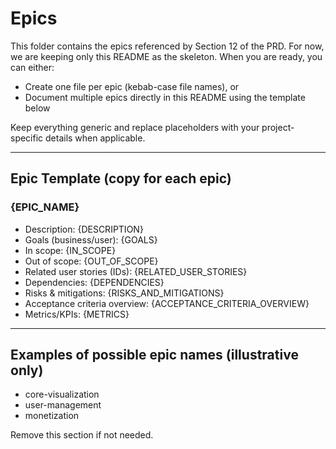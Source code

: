 # Epics

This folder contains the epics referenced by Section 12 of the PRD. For now, we are keeping only this README as the skeleton. When you are ready, you can either:
- Create one file per epic (kebab-case file names), or
- Document multiple epics directly in this README using the template below

Keep everything generic and replace placeholders with your project-specific details when applicable.

---

## Epic Template (copy for each epic)

### {EPIC_NAME}

- Description: {DESCRIPTION}
- Goals (business/user): {GOALS}
- In scope: {IN_SCOPE}
- Out of scope: {OUT_OF_SCOPE}
- Related user stories (IDs): {RELATED_USER_STORIES}
- Dependencies: {DEPENDENCIES}
- Risks & mitigations: {RISKS_AND_MITIGATIONS}
- Acceptance criteria overview: {ACCEPTANCE_CRITERIA_OVERVIEW}
- Metrics/KPIs: {METRICS}

---

## Examples of possible epic names (illustrative only)
- core-visualization
- user-management
- monetization

Remove this section if not needed.